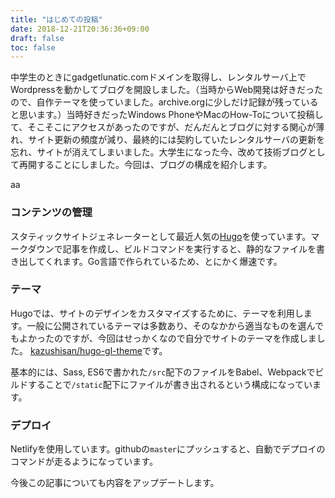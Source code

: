```yaml
---
title: "はじめての投稿"
date: 2018-12-21T20:36:36+09:00
draft: false
toc: false
---
```


中学生のときにgadgetlunatic.comドメインを取得し、レンタルサーバ上でWordpressを動かしてブログを開設しました。（当時からWeb開発は好きだったので、自作テーマを使っていました。archive.orgに少しだけ記録が残っていると思います。）当時好きだったWindows PhoneやMacのHow-Toについて投稿して、そこそこにアクセスがあったのですが、だんだんとブログに対する関心が薄れ、サイト更新の頻度が減り、最終的には契約していたレンタルサーバの更新を忘れ、サイトが消えてしまいました。大学生になった今、改めて技術ブログとして再開することにしました。今回は、ブログの構成を紹介します。


aa

### コンテンツの管理

スタティックサイトジェネレーターとして最近人気の[Hugo](https://gohugo.io)を使っています。マークダウンで記事を作成し、ビルドコマンドを実行すると、静的なファイルを書き出してくれます。Go言語で作られているため、とにかく爆速です。

### テーマ

Hugoでは、サイトのデザインをカスタマイズするために、テーマを利用します。一般に公開されているテーマは多数あり、そのなかから適当なものを選んでもよかったのですが、今回はせっかくなので自分でサイトのテーマを作成しました。
[kazushisan/hugo-gl-theme](https://github.com/kazushisan/hugo-gl-theme)です。

基本的には、Sass, ES6で書かれた`/src`配下のファイルをBabel、Webpackでビルドすることで`/static`配下にファイルが書き出されるという構成になっています。

### デプロイ

Netlifyを使用しています。githubの`master`にプッシュすると、自動でデプロイのコマンドが走るようになっています。


今後この記事についても内容をアップデートします。
